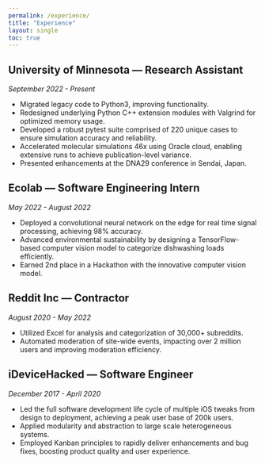 ```yaml
---
permalink: /experience/
title: "Experience"
layout: single
toc: true
---
```


## **University of Minnesota** — Research Assistant
*September 2022 - Present*
- Migrated legacy code to Python3, improving functionality.
-  Redesigned underlying Python C++ extension modules with Valgrind for
optimized memory usage.
-  Developed a robust pytest suite comprised of 220 unique cases to ensure
simulation accuracy and reliability.
-  Accelerated molecular simulations 46x using Oracle cloud, enabling
extensive runs to achieve publication-level variance.
-  Presented enhancements at the DNA29 conference in Sendai, Japan.

## **Ecolab** — Software Engineering Intern
*May 2022 - August 2022*
- Deployed a convolutional neural network on the edge for real time signal
processing, achieving 98% accuracy.
- Advanced environmental sustainability by designing a TensorFlow-based
computer vision model to categorize dishwashing loads efficiently.
-  Earned 2nd place in a Hackathon with the innovative computer vision
model.

## **Reddit Inc** — Contractor
*August 2020 - May 2022*
- Utilized Excel for analysis and categorization of 30,000+ subreddits.
- Automated moderation of site-wide events, impacting over 2 million users
and improving moderation efficiency.

## **iDeviceHacked** — Software Engineer
*December 2017 - April 2020*
- Led the full software development life cycle of multiple iOS tweaks from
design to deployment, achieving a peak user base of 200k users.
- Applied modularity and abstraction to large scale heterogeneous systems.
- Employed Kanban principles to rapidly deliver enhancements and bug
fixes, boosting product quality and user experience.